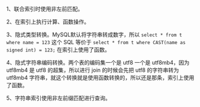 1、联合索引时使用非左前匹配。

2、在索引上执行计算、函数操作。

3、隐式类型转换。MySQL默认将字符串转成数字，所以 `select * from t where name = 123` 这个 SQL 等价于 `select * from t where CAST(name as signed int) = 123;` 在索引上使用了函数。

4、隐式字符串编码转换。两个表的编码集一个是 utf8 一个是 utf8mb4，因为 utf8mb4 是 utf8 的超集，所以进行 join 的时候会先把 utf8 的字符串转为 utf8mb4 字符串，就这个转换就是使用函数转换的，所以还是那条，索引上使用了函数。

5、字符串索引使用非左前缀匹配进行查询。


